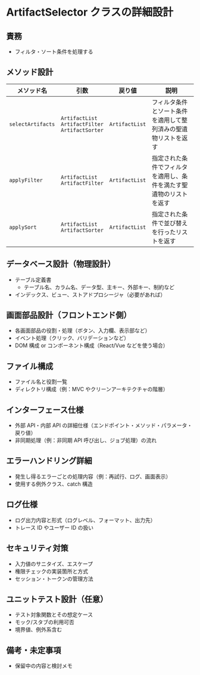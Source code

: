 # ArtifactSelector クラスの詳細設計

## 責務

- フィルタ・ソート条件を処理する

## メソッド設計

| メソッド名        | 引数                                                     | 戻り値         | 説明                                                               |
| ----------------- | -------------------------------------------------------- | -------------- | ------------------------------------------------------------------ |
| `selectArtifacts` | `ArtifactList`</br>`ArtifactFilter`</br>`ArtifactSorter` | `ArtifactList` | フィルタ条件とソート条件を適用して整列済みの聖遺物リストを返す     |
| `applyFilter`     | `ArtifactList`</br>`ArtifactFilter`                      | `ArtifactList` | 指定された条件でフィルタを適用し、条件を満たす聖遺物のリストを返す |
| `applySort`       | `ArtifactList`</br>`ArtifactSorter`                      | `ArtifactList` | 指定された条件で並び替えを行ったリストを返す                       |

## データベース設計（物理設計）

- テーブル定義書
  - テーブル名、カラム名、データ型、主キー、外部キー、制約など
- インデックス、ビュー、ストアドプロシージャ（必要があれば）

## 画面部品設計（フロントエンド側）

- 各画面部品の役割・処理（ボタン、入力欄、表示部など）
- イベント処理（クリック、バリデーションなど）
- DOM 構成 or コンポーネント構成（React/Vue などを使う場合）

## ファイル構成

- ファイル名と役割一覧
- ディレクトリ構成（例：MVC やクリーンアーキテクチャの階層）

## インターフェース仕様

- 外部 API・内部 API の詳細仕様（エンドポイント・メソッド・パラメータ・戻り値）
- 非同期処理（例：非同期 API 呼び出し、ジョブ処理）の流れ

## エラーハンドリング詳細

- 発生し得るエラーごとの処理内容（例：再試行、ログ、画面表示）
- 使用する例外クラス、catch 構造

## ログ仕様

- ログ出力内容と形式（ログレベル、フォーマット、出力先）
- トレース ID やユーザー ID の扱い

## セキュリティ対策

- 入力値のサニタイズ、エスケープ
- 権限チェックの実装箇所と方式
- セッション・トークンの管理方法

## ユニットテスト設計（任意）

- テスト対象関数とその想定ケース
- モック/スタブの利用可否
- 境界値、例外系含む

## 備考・未定事項

- 保留中の内容と検討メモ
